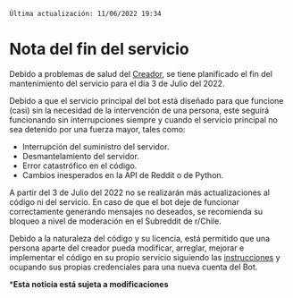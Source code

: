 `Última actualización: 11/06/2022 19:34`

# Nota del fin del servicio

Debido a problemas de salud del [Creador](https://github.com/JPZV), se tiene planificado el fin del mantenimiento del servicio para el día 3 de Julio del 2022.

Debido a que el servicio principal del bot está diseñado para que funcione (casi) sin la necesidad de la intervención de una persona, este seguirá funcionando sin interrupciones siempre y cuando el servicio principal no sea detenido por una fuerza mayor, tales como:

- Interrupción del suministro del servidor.
- Desmantelamiento del servidor.
- Error catastrófico en el código.
- Cambios inesperados en la API de Reddit o de Python.

A partir del 3 de Julio del 2022 no se realizarán más actualizaciones al código ni del servicio. En caso de que el bot deje de funcionar correctamente generando mensajes no deseados, se recomienda su bloqueo a nivel de moderación en el Subreddit de r/Chile.

Debido a la naturaleza del código y su licencia, está permitido que una persona aparte del creador pueda modificar, arreglar, mejorar e implementar el código en su propio servicio siguiendo las [instrucciones](https://github.com/JPZV/rChileRandom-Bot#uso "instrucciones") y ocupando sus propias credenciales para una nueva cuenta del Bot.

***Esta noticia está sujeta a modificaciones**